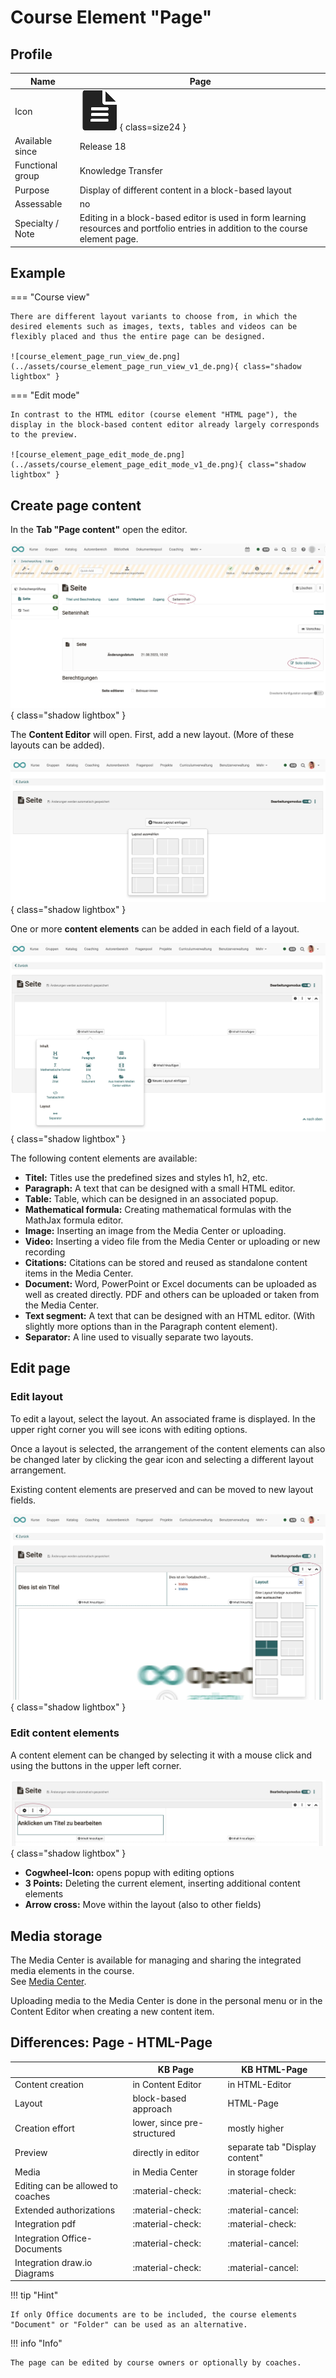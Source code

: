 # Course Element "Page"

## Profile

Name | Page
---------|----------
Icon | ![Page Icon](assets/page.png){ class=size24 }
Available since | Release 18
Functional group | Knowledge Transfer
Purpose | Display of different content in a block-based layout
Assessable | no
Specialty / Note | Editing in a block-based editor is used in form learning resources and portfolio entries in addition to the course element page.

## Example

=== "Course view"
    
    There are different layout variants to choose from, in which the desired elements such as images, texts, tables and videos can be flexibly placed and thus the entire page can be designed.

    ![course_element_page_run_view_de.png](../assets/course_element_page_run_view_v1_de.png){ class="shadow lightbox" }

=== "Edit mode"

    In contrast to the HTML editor (course element "HTML page"), the display in the block-based content editor already largely corresponds to the preview.

    ![course_element_page_edit_mode_de.png](../assets/course_element_page_edit_mode_v1_de.png){ class="shadow lightbox" }



## Create page content

In the **Tab "Page content"** open the editor.

![course_element_page_tab_seiteninhalt_de.png](assets/course_element_page_tab_seiteninhalt_v1_de.png){ class="shadow lightbox" }

The **Content Editor** will open. First, add a new layout. (More of these layouts can be added).

![course_element_page_tab_layout1_v1_de.png](assets/course_element_page_tab_layout1_v1_de.png){ class="shadow lightbox" }

One or more **content elements** can be added in each field of a layout.

![course_element_page_tab_contentelement_v1_de.png](assets/course_element_page_tab_contentelement_v1_de.png){ class="shadow lightbox" }

The following content elements are available:

* **Titel:** Titles use the predefined sizes and styles h1, h2, etc.
* **Paragraph:** A text that can be designed with a small HTML editor.
* **Table:** Table, which can be designed in an associated popup.
* **Mathematical formula:** Creating mathematical formulas with the MathJax formula editor.
* **Image:** Inserting an image from the Media Center or uploading.
* **Video:** Inserting a video file from the Media Center or uploading or new recording
* **Citations:** Citations can be stored and reused as standalone content items in the Media Center.
* **Document:** Word, PowerPoint or Excel documents can be uploaded as well as created directly. PDF and others can be uploaded or taken from the Media Center.
* **Text segment:** A text that can be designed with an HTML editor. (With slightly more options than in the Paragraph content element).
* **Separator:** A line used to visually separate two layouts. 


## Edit page

### Edit layout

To edit a layout, select the layout. An associated frame is displayed. In the upper right corner you will see icons with editing options.

Once a layout is selected, the arrangement of the content elements can also be changed later by clicking the gear icon and selecting a different layout arrangement.

Existing content elements are preserved and can be moved to new layout fields.

![course_element_page_layout_edit_v1_de.png](assets/course_element_page_layout_edit_v1_de.png){ class="shadow lightbox" }


### Edit content elements

A content element can be changed by selecting it with a mouse click and using the buttons in the upper left corner.

![course_element_page_contentelement_title_v1_de.png](assets/course_element_page_contentelement_title_v1_de.png){ class="shadow lightbox" }

* **Cogwheel-Icon:** opens popup with editing options
* **3 Points:** Deleting the current element, inserting additional content elements
* **Arrow cross:** Move within the layout (also to other fields)




## Media storage

The Media Center is available for managing and sharing the integrated media elements in the course.<br>
See [Media Center](../personal_menu/Media_Center.md).

Uploading media to the Media Center is done in the personal menu or in the Content Editor when creating a new content item.



## Differences: Page - HTML-Page


|                        | KB Page                       | KB HTML-Page                  |
| -----------------------| ------------------------------ | ------------------------------ |
| Content creation | in Content Editor              | in HTML-Editor                 |
| Layout             | block-based approach          | HTML-Page                     |
| Creation effort     | lower, since pre-structured   | mostly higher                 |
| Preview               | directly in editor               | separate tab "Display content" |
| Media                 | in Media Center               | in storage folder                |
| Editing can be allowed to coaches | :material-check: | :material-check:      |
| Extended authorizations                    | :material-check: | :material-cancel:     |
| Integration pdf        | :material-check:               | :material-check:               |
| Integration Office-Documents | :material-check:         | :material-cancel:              |
| Integration draw.io Diagrams        | :material-check: | :material-cancel:     |



!!! tip "Hint"

    If only Office documents are to be included, the course elements "Document" or "Folder" can be used as an alternative.


!!! info "Info"

    The page can be edited by course owners or optionally by coaches.

